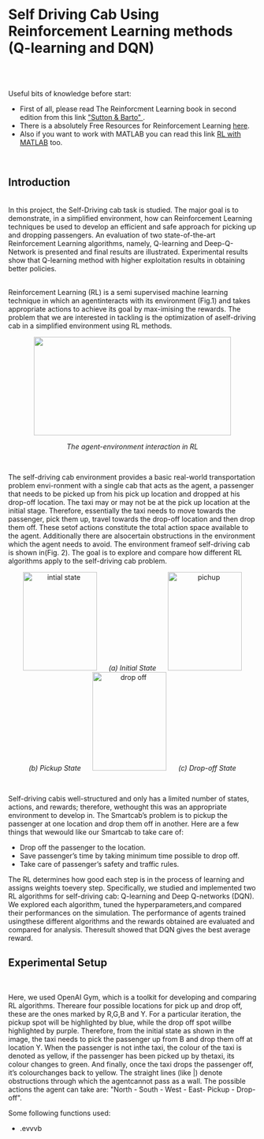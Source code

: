 # Self Driving Cab Using Reinforcement Learning methods (Q-learning and DQN)
<br /><br />

Useful bits of knowledge before start:
+ First of all, please read The Reinforcment Learning book in second edition from this link ["Sutton & Barto" ](https://www.dbooks.org/reinforcement-learning-0262039249/).
+ There is a absolutely Free Resources for Reinforcement Learning [here](https://medium.com/datadriveninvestor/absolutely-free-resources-for-reinforcement-learning-d16a5230cb0f).
+ Also if you want to work with MATLAB you can read this link [RL with MATLAB](https://github.com/MinaR-90/Self-Driving-Cab-Using-Reinforcement-Learning/issues/1) too. 
<br />

## Introduction
<br />
In this project, the Self-Driving cab task is studied. The major goal is to demonstrate, in a simplified environment, how can Reinforcement Learning techniques be used to develop an efficient and safe approach for picking up and dropping passengers. An evaluation of two state-of-the-art Reinforcement Learning algorithms, namely, Q-learning and Deep-Q-Network is presented and final results are illustrated. Experimental results show that Q-learning method with higher exploitation results in obtaining better policies. <br /><br />

Reinforcement Learning (RL) is a semi supervised machine learning technique in which an agentinteracts with its environment (Fig.1) and takes appropriate actions to achieve its goal by max-imising the rewards. The  problem that we are interested in tackling is the optimization of aself-driving cab in a simplified environment using RL methods.

<p align="center">
<img width="400" height="200" src="https://user-images.githubusercontent.com/71558720/98610550-d5704480-22bd-11eb-934f-177bfd696f7e.PNG"><br />
<p align="center">
   <em>The agent-environment interaction in RL</em>
</p> <br /> 


The  self-driving cab environment provides a basic real-world transportation problem envi-ronment with a single cab that acts as the agent, a passenger that needs to be picked up from his pick up location and dropped at his drop-off location.  The taxi may or may not be at the pick up location at the initial stage. Therefore, essentially the taxi needs to move towards the passenger, pick them up, travel towards the drop-off location and then drop them off. These setof actions constitute the total action space  available  to  the  agent. Additionally there are alsocertain obstructions in the environment which the agent needs to avoid. The environment frameof self-driving cab is shown in(Fig.   2). The goal is to explore and compare how different RL algorithms apply to the self-driving cab problem.<br />


<p align="center">
   <img width="150" height="200" hspace="20" alt="intial state" src="https://user-images.githubusercontent.com/71558720/98610588-e8831480-22bd-11eb-94d0-3aa8d0743978.PNG">
      <em>(a) Initial State</em>
   <img width="150" height="200" hspace="20" alt="pichup" src="https://user-images.githubusercontent.com/71558720/98610577-e15c0680-22bd-11eb-9498-dab344439b39.PNG"> 
      <em>(b) Pickup State</em>
   <img width="150" height="200" hspace="20"  alt="drop off" src="https://user-images.githubusercontent.com/71558720/98610583-e751e780-22bd-11eb-8f2c-5f0edda5e339.PNG">
      <em>(c) Drop-off State</em>
</p> <br />


 Self-driving cabis well-structured and only has a limited number of states,  actions, and rewards; therefore, wethought this was an appropriate environment to develop in. The Smartcab’s problem is to pickup the passenger at one location and drop them off in another. Here are a few things that wewould like our Smartcab to take care of:
 
 + Drop off the passenger to the location.
 + Save passenger’s time by taking minimum time possible to drop off.
 + Take care of passenger’s safety and traffic rules. <br />

The RL determines how good each step is in the process of learning and assigns weights toevery step. Specifically, we studied and implemented two RL algorithms for self-driving cab: Q-learning and Deep Q-networks (DQN). We explored each algorithm, tuned the hyperparameters,and compared their performances on the simulation. The performance of agents trained usingthese different algorithms and the rewards obtained are evaluated and compared for analysis. Theresult showed that DQN gives the best average reward. <br />


## Experimental Setup
<br />

Here, we used OpenAI Gym, which is a toolkit for developing and comparing RL algorithms. Thereare four possible locations for pick up and drop off, these are the ones marked by R,G,B and Y. For a particular iteration, the pickup spot will be highlighted by blue, while the drop off spot willbe highlighted by purple. Therefore, from the initial state as shown in the image, the taxi needs to pick the passenger up from B and drop them off at location Y. When the passenger is not inthe taxi, the colour of the taxi is denoted as yellow, if the passenger has been picked up by thetaxi, its colour changes to green. And finally, once the taxi drops the passenger off, it’s colourchanges back to yellow.  The straight lines (like |) denote obstructions through which the agentcannot pass as a wall. The possible actions the agent can take are: "North - South - West - East- Pickup - Drop-off".
<br />

Some following functions used: 
+ <div class="text-blue mb-2">.evvvb </div>


































